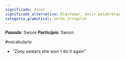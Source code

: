 ```yaml
---
significado: Jurar
significado_alternativo: Blasfemar, decir palabrotas
categoria_gramatical: verbo_irregular
---
```


***Pasado***: Swore
***Participio***: Sworn

#vocabulario

- "Zoey swears she won´t do it again"